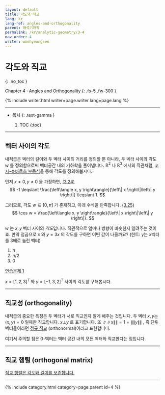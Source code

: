 ```yaml
---
layout: default
title: 각도와 직교
lang: kr
lang-ref: angles-and-orthogonality
parent: 해석기하학
permalink: /kr/analytic-geometry/3-4
nav_order: 4
writer: wonhyeongseo
---
```


# 각도와 직교
{: .no_toc }


Chapter 4 : Angles and Orthogonality
{: .fs-5 .fw-300 }


{% include writer.html writer=page.writer lang=page.lang %}

---

- 목차
    {: .text-gamma }

    1. TOC
    {:toc}

---

## 벡터 사이의 각도

내적곱은 벡터의 길이와 두 벡터 사이의 거리를 정의할 뿐 아니라, 두 벡터 사이의 각도 $w$ 를 정의함으로써 벡터공간 내의 기하학을 풀어냅니다. $\mathbb{R}^2$ 나 $\mathbb{R}^3$ 에서의 직관처럼, [코시-슈바르츠 부동식](https://www.youtube.com/watch?v=r2PogGDl8_U)을 통해 각도를 정의해봅시다.

먼저 $x \neq 0, y \neq 0$ 을 가정하면, [(3.24)](#figure24)
$$
-1 \leqslant \frac{\left\langle x, y \right\rangle}{\left\| x \right\|\left\| y \right\|} \leqslant 1.
$$

그러므로, 각도 $w \in [0, \pi]$ 가 존재하고, 아래 수식을 만족합니다. [(3.25)](#figure25)
$$
\cos w = \frac{\left\langle x, y \right\rangle}{\left\| x \right\|\left\| y \right\|}.
$$

$w$ 는 $x, y$ 벡터 사이의 *각도*입니다. 직관적으로 얼마나 방향이 비슷한지 알려주는 것이죠. 만약 점곱으로 $x$ 와 $y=3x$ 의 각도를 구하면 어떤 값이 나올까요? (힌트: y는 x벡터를 3배로 늘린 벡터)
1. $\pi$
2. $\pi / 2$
3. $0$

[연습문제 1](#practice1)

$x = [1, 2, 3]^T$ 와 $y = [-1, 3, 2]^T$ 사이의 각도를 구해봅시다.

---

## 직교성 (orthogonality)

내적곱의 중요한 특징은 두 벡터가 서로 직교인지 알게 해주는 것입니다. 두 벡터 $x, y$는 $\left\langle x, y \right\rangle = 0$ 일때만 직교합니다. $x \bot y$ 로 표기합니다. 또 $\left\|\left\| x \right\|\right\| = 1 = \left\|\left\| y \right\|\right\|$ , 즉 단위 벡터들이라면 [정규 직교](https://youtu.be/7BFx8pt2aTQ) (orthonormal)이라고 표현합니다.

여기서 주의할 점은 0-벡터는 벡터 공간 내의 모든 벡터와 직교한다는 점입니다.

---

## 직교 행렬 (orthogonal matrix)

[직교 행렬은 각도와 길이를 보존합니다.](https://youtu.be/yDwIfYjKEeo)

---

{% include category.html category=page.parent id=4 %}
